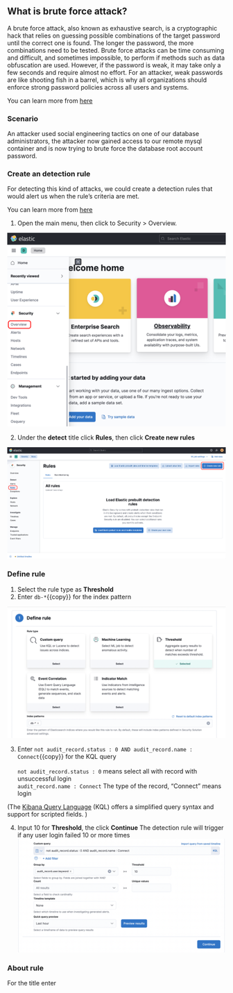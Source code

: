 ## What is brute force attack?

A brute force attack, also known as exhaustive search, is a cryptographic hack that relies on guessing possible combinations of the target password until the correct one is found. The longer the password, the more combinations need to be tested. Brute force attacks can be time consuming and difficult, and sometimes impossible, to perform if methods such as data obfuscation are used. However, if the password is weak, it may take only a few seconds and require almost no effort. For an attacker, weak passwords are like shooting fish in a barrel, which is why all organizations should enforce strong password policies across all users and systems.

You can learn more from [here](https://www.forcepoint.com/zh-hant/cyber-edu/brute-force-attack)

### Scenario

An attacker used social engineering tactics on one of our database administrators, the attacker now gained access to our remote mysql container and is now trying to brute force the database root account password.

### Create an detection rule

For detecting this kind of attacks, we could create a detection rules that would alert us when the rule’s criteria are met.

You can learn more from [here](https://www.elastic.co/guide/en/security/current/rules-ui-create.html#rules-ui-create)

1. Open the main menu, then click to Security > Overview.

![Image](./assets/sec_menu.png)

2. Under the **detect** title click **Rules**, then click **Create new rules**

![Image](./assets/new_rule.png)

### Define rule

1. Select the rule type as **Threshold**
2. Enter `db-*`{{copy}} for the index pattern

![Image](./assets/rule_1.png)

3. Enter `not audit_record.status : 0 AND audit_record.name : Connect`{{copy}} for the KQL query
   <br/>
   <br/>
   `not audit_record.status : 0` means select all with record with unsuccessful login
   <br/>
   `audit_record.name : Connect` The type of the record, “Connect” means login

(The [Kibana Query Language](https://www.elastic.co/guide/en/kibana/7.15/kuery-query.html) (KQL) offers a simplified query syntax and support for scripted fields. )

4. Input 10 for **Threshold**, the click **Continue**
   The detection rule will trigger if any user login failed 10 or more times
   ![Image](./assets/rule_1_2.png)

### About rule

For the title enter 
